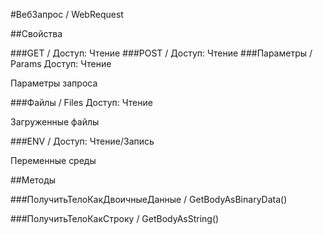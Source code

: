 
#ВебЗапрос / WebRequest

##Свойства
    
###GET / 
Доступ: Чтение
###POST / 
Доступ: Чтение
###Параметры / Params
Доступ: Чтение
    
    
Параметры запроса


  
  
###Файлы / Files
Доступ: Чтение
    
    
Загруженные файлы


  
  
###ENV / 
Доступ: Чтение/Запись
    
    
Переменные среды


  
  
##Методы
    
###ПолучитьТелоКакДвоичныеДанные / GetBodyAsBinaryData()
    
###ПолучитьТелоКакСтроку / GetBodyAsString()
    
